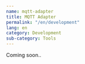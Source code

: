 ```yaml
---
name: mqtt-adapter
title: MQTT Adapter
permalink: "/en/development"
lang: en
category: Development
sub-category: Tools
---
```


Coming soon..